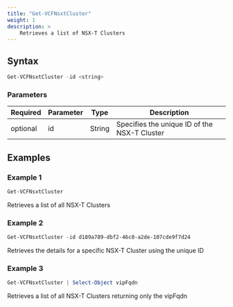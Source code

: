 ```yaml
---
title: "Get-VCFNsxtCluster"
weight: 1
description: >
    Retrieves a list of NSX-T Clusters
---
```


## Syntax
``` powershell
Get-VCFNsxtCluster -id <string>
```

### Parameters

| Required | Parameter   | Type     |  Description                                                                                                         |
| ---------| ------------|----------| -------------------------------------------------------------------------------------------------------------------- |
| optional | id          | String   | Specifies the unique ID of the NSX-T Cluster                                                                         |

## Examples
### Example 1
``` powershell
Get-VCFNsxtCluster
```
Retrieves a list of all NSX-T Clusters

### Example 2
``` powershell
Get-VCFNsxtCluster -id d189a789-dbf2-46c0-a2de-107cde9f7d24
```
Retrieves the details for a specific NSX-T Cluster using the unique ID

### Example 3
``` powershell
Get-VCFNsxtCluster | Select-Object vipFqdn		
```
Retrieves a list of all NSX-T Clusters returning only the vipFqdn
